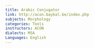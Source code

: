 ```yaml
---
title: Arabic Conjugator
link: http://acon.baykal.be/index.php
subjects: Morphology
categories: Tools
instructors: ACON
dialects: MSA
Languages: English
---
```

